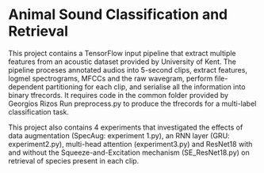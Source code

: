 # Animal Sound Classification and Retrieval

This project contains a TensorFlow input pipeline that extract multiple features from an acoustic dataset provided by University of Kent.
The pipeline proceses annotated audios into 5-second clips, extract features, logmel spectrograms, MFCCs and the raw wavegram, perform file-dependent partitioning for each clip, and serialise all the information into binary tfrecords.
It requires code in the common folder provided by Georgios Rizos
Run preprocess.py to produce the tfrecords for a multi-label classification task.

This project also contains 4 experiments that investigated the effects of data augmentation (SpecAug: experiment 1.py), an RNN layer (GRU: experiment2.py), multi-head attention (experiment3.py) and ResNet18 with and without the Squeeze-and-Excitation mechanism (SE_ResNet18.py) on retrieval of species present in each clip.


